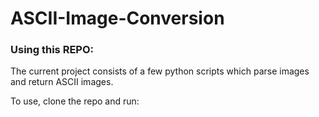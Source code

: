 # ASCII-Image-Conversion

### Using this REPO:
The current project consists of a few python scripts which parse images and return ASCII images. 

To use, clone the repo and run: 
